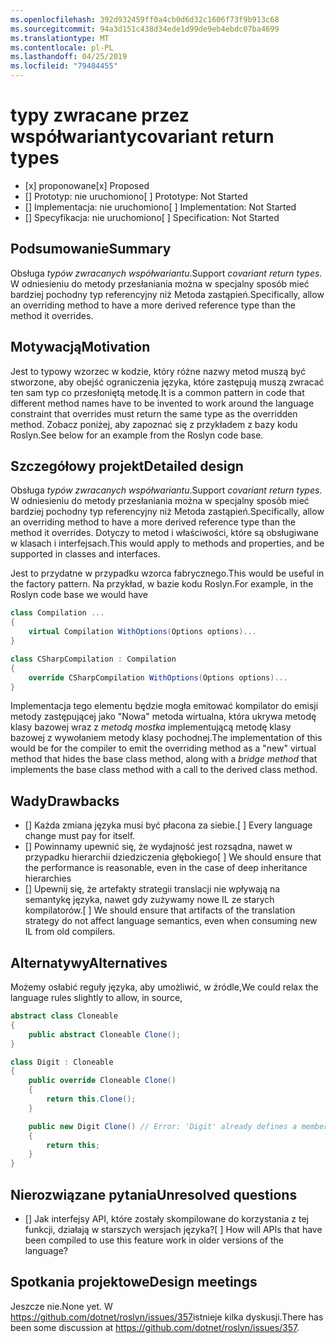 ```yaml
---
ms.openlocfilehash: 392d932459ff0a4cb0d6d32c1606f73f9b913c68
ms.sourcegitcommit: 94a3d151c438d34ede1d99de9eb4ebdc07ba4699
ms.translationtype: MT
ms.contentlocale: pl-PL
ms.lasthandoff: 04/25/2019
ms.locfileid: "79484455"
---
```

# <a name="covariant-return-types"></a><span data-ttu-id="3fe56-101">typy zwracane przez współwarianty</span><span class="sxs-lookup"><span data-stu-id="3fe56-101">covariant return types</span></span>

* <span data-ttu-id="3fe56-102">[x] proponowane</span><span class="sxs-lookup"><span data-stu-id="3fe56-102">[x] Proposed</span></span>
* <span data-ttu-id="3fe56-103">[] Prototyp: nie uruchomiono</span><span class="sxs-lookup"><span data-stu-id="3fe56-103">[ ] Prototype: Not Started</span></span>
* <span data-ttu-id="3fe56-104">[] Implementacja: nie uruchomiono</span><span class="sxs-lookup"><span data-stu-id="3fe56-104">[ ] Implementation: Not Started</span></span>
* <span data-ttu-id="3fe56-105">[] Specyfikacja: nie uruchomiono</span><span class="sxs-lookup"><span data-stu-id="3fe56-105">[ ] Specification: Not Started</span></span>

## <a name="summary"></a><span data-ttu-id="3fe56-106">Podsumowanie</span><span class="sxs-lookup"><span data-stu-id="3fe56-106">Summary</span></span>
[summary]: #summary

<span data-ttu-id="3fe56-107">Obsługa _typów zwracanych współwariantu_.</span><span class="sxs-lookup"><span data-stu-id="3fe56-107">Support _covariant return types_.</span></span> <span data-ttu-id="3fe56-108">W odniesieniu do metody przesłaniania można w specjalny sposób mieć bardziej pochodny typ referencyjny niż Metoda zastąpień.</span><span class="sxs-lookup"><span data-stu-id="3fe56-108">Specifically, allow an overriding method to have a more derived reference type than the method it overrides.</span></span>

## <a name="motivation"></a><span data-ttu-id="3fe56-109">Motywacją</span><span class="sxs-lookup"><span data-stu-id="3fe56-109">Motivation</span></span>
[motivation]: #motivation

<span data-ttu-id="3fe56-110">Jest to typowy wzorzec w kodzie, który różne nazwy metod muszą być stworzone, aby obejść ograniczenia języka, które zastępują muszą zwracać ten sam typ co przesłoniętą metodę.</span><span class="sxs-lookup"><span data-stu-id="3fe56-110">It is a common pattern in code that different method names have to be invented to work around the language constraint that overrides must return the same type as the overridden method.</span></span> <span data-ttu-id="3fe56-111">Zobacz poniżej, aby zapoznać się z przykładem z bazy kodu Roslyn.</span><span class="sxs-lookup"><span data-stu-id="3fe56-111">See below for an example from the Roslyn code base.</span></span>

## <a name="detailed-design"></a><span data-ttu-id="3fe56-112">Szczegółowy projekt</span><span class="sxs-lookup"><span data-stu-id="3fe56-112">Detailed design</span></span>
[design]: #detailed-design

<span data-ttu-id="3fe56-113">Obsługa _typów zwracanych współwariantu_.</span><span class="sxs-lookup"><span data-stu-id="3fe56-113">Support _covariant return types_.</span></span> <span data-ttu-id="3fe56-114">W odniesieniu do metody przesłaniania można w specjalny sposób mieć bardziej pochodny typ referencyjny niż Metoda zastąpień.</span><span class="sxs-lookup"><span data-stu-id="3fe56-114">Specifically, allow an overriding method to have a more derived reference type than the method it overrides.</span></span> <span data-ttu-id="3fe56-115">Dotyczy to metod i właściwości, które są obsługiwane w klasach i interfejsach.</span><span class="sxs-lookup"><span data-stu-id="3fe56-115">This would apply to methods and properties, and be supported in classes and interfaces.</span></span>

<span data-ttu-id="3fe56-116">Jest to przydatne w przypadku wzorca fabrycznego.</span><span class="sxs-lookup"><span data-stu-id="3fe56-116">This would be useful in the factory pattern.</span></span> <span data-ttu-id="3fe56-117">Na przykład, w bazie kodu Roslyn.</span><span class="sxs-lookup"><span data-stu-id="3fe56-117">For example, in the Roslyn code base we would have</span></span>

``` cs
class Compilation ...
{
    virtual Compilation WithOptions(Options options)...
}
```

``` cs
class CSharpCompilation : Compilation
{
    override CSharpCompilation WithOptions(Options options)...
}
```

<span data-ttu-id="3fe56-118">Implementacja tego elementu będzie mogła emitować kompilator do emisji metody zastępującej jako "Nowa" metoda wirtualna, która ukrywa metodę klasy bazowej wraz z _metodą mostka_ implementującą metodę klasy bazowej z wywołaniem metody klasy pochodnej.</span><span class="sxs-lookup"><span data-stu-id="3fe56-118">The implementation of this would be for the compiler to emit the overriding method as a "new" virtual method that hides the base class method, along with a _bridge method_ that implements the base class method with a call to the derived class method.</span></span>

## <a name="drawbacks"></a><span data-ttu-id="3fe56-119">Wady</span><span class="sxs-lookup"><span data-stu-id="3fe56-119">Drawbacks</span></span>
[drawbacks]: #drawbacks

- <span data-ttu-id="3fe56-120">[] Każda zmiana języka musi być płacona za siebie.</span><span class="sxs-lookup"><span data-stu-id="3fe56-120">[ ] Every language change must pay for itself.</span></span>
- <span data-ttu-id="3fe56-121">[] Powinnamy upewnić się, że wydajność jest rozsądna, nawet w przypadku hierarchii dziedziczenia głębokiego</span><span class="sxs-lookup"><span data-stu-id="3fe56-121">[ ] We should ensure that the performance is reasonable, even in the case of deep inheritance hierarchies</span></span>
- <span data-ttu-id="3fe56-122">[] Upewnij się, że artefakty strategii translacji nie wpływają na semantykę języka, nawet gdy zużywamy nowe IL ze starych kompilatorów.</span><span class="sxs-lookup"><span data-stu-id="3fe56-122">[ ] We should ensure that artifacts of the translation strategy do not affect language semantics, even when consuming new IL from old compilers.</span></span>

## <a name="alternatives"></a><span data-ttu-id="3fe56-123">Alternatywy</span><span class="sxs-lookup"><span data-stu-id="3fe56-123">Alternatives</span></span>
[alternatives]: #alternatives

<span data-ttu-id="3fe56-124">Możemy osłabić reguły języka, aby umożliwić, w źródle,</span><span class="sxs-lookup"><span data-stu-id="3fe56-124">We could relax the language rules slightly to allow, in source,</span></span>

```csharp
abstract class Cloneable
{
    public abstract Cloneable Clone();
}

class Digit : Cloneable
{
    public override Cloneable Clone()
    {
        return this.Clone();
    }

    public new Digit Clone() // Error: 'Digit' already defines a member called 'Clone' with the same parameter types
    {
        return this;
    }
}
```

## <a name="unresolved-questions"></a><span data-ttu-id="3fe56-125">Nierozwiązane pytania</span><span class="sxs-lookup"><span data-stu-id="3fe56-125">Unresolved questions</span></span>
[unresolved]: #unresolved-questions

- <span data-ttu-id="3fe56-126">[] Jak interfejsy API, które zostały skompilowane do korzystania z tej funkcji, działają w starszych wersjach języka?</span><span class="sxs-lookup"><span data-stu-id="3fe56-126">[ ] How will APIs that have been compiled to use this feature work in older versions of the language?</span></span>

## <a name="design-meetings"></a><span data-ttu-id="3fe56-127">Spotkania projektowe</span><span class="sxs-lookup"><span data-stu-id="3fe56-127">Design meetings</span></span>

<span data-ttu-id="3fe56-128">Jeszcze nie.</span><span class="sxs-lookup"><span data-stu-id="3fe56-128">None yet.</span></span> <span data-ttu-id="3fe56-129">W <https://github.com/dotnet/roslyn/issues/357>istnieje kilka dyskusji.</span><span class="sxs-lookup"><span data-stu-id="3fe56-129">There has been some discussion at <https://github.com/dotnet/roslyn/issues/357>.</span></span>
